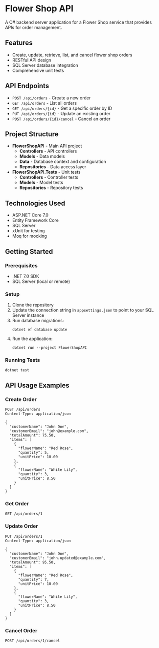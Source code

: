 # Flower Shop API

A C# backend server application for a Flower Shop service that provides APIs for order management.

## Features

- Create, update, retrieve, list, and cancel flower shop orders
- RESTful API design
- SQL Server database integration
- Comprehensive unit tests

## API Endpoints

- `POST /api/orders` - Create a new order
- `GET /api/orders` - List all orders
- `GET /api/orders/{id}` - Get a specific order by ID
- `PUT /api/orders/{id}` - Update an existing order
- `POST /api/orders/{id}/cancel` - Cancel an order

## Project Structure

- **FlowerShopAPI** - Main API project
  - **Controllers** - API controllers
  - **Models** - Data models
  - **Data** - Database context and configuration
  - **Repositories** - Data access layer
- **FlowerShopAPI.Tests** - Unit tests
  - **Controllers** - Controller tests
  - **Models** - Model tests
  - **Repositories** - Repository tests

## Technologies Used

- ASP.NET Core 7.0
- Entity Framework Core
- SQL Server
- xUnit for testing
- Moq for mocking

## Getting Started

### Prerequisites

- .NET 7.0 SDK
- SQL Server (local or remote)

### Setup

1. Clone the repository
2. Update the connection string in `appsettings.json` to point to your SQL Server instance
3. Run database migrations:
   ```
   dotnet ef database update
   ```
4. Run the application:
   ```
   dotnet run --project FlowerShopAPI
   ```

### Running Tests

```
dotnet test
```

## API Usage Examples

### Create Order

```http
POST /api/orders
Content-Type: application/json

{
  "customerName": "John Doe",
  "customerEmail": "john@example.com",
  "totalAmount": 75.50,
  "items": [
    {
      "flowerName": "Red Rose",
      "quantity": 5,
      "unitPrice": 10.00
    },
    {
      "flowerName": "White Lily",
      "quantity": 3,
      "unitPrice": 8.50
    }
  ]
}
```

### Get Order

```http
GET /api/orders/1
```

### Update Order

```http
PUT /api/orders/1
Content-Type: application/json

{
  "customerName": "John Doe",
  "customerEmail": "john.updated@example.com",
  "totalAmount": 95.50,
  "items": [
    {
      "flowerName": "Red Rose",
      "quantity": 7,
      "unitPrice": 10.00
    },
    {
      "flowerName": "White Lily",
      "quantity": 3,
      "unitPrice": 8.50
    }
  ]
}
```

### Cancel Order

```http
POST /api/orders/1/cancel
```